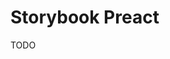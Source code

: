 # Storybook Preact

<!-- npx sb init --type preact
https://storybook.js.org/docs/preact/get-started/introduction -->

TODO
